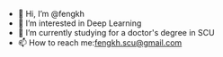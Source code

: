 - 👋 Hi, I’m @fengkh
- 👀 I’m interested in Deep Learning
- 🌱 I’m currently studying for a doctor's degree in SCU
- 📫 How to reach me:fengkh.scu@gmail.com

<!---
fengkh/fengkh is a ✨ special ✨ repository because its `README.md` (this file) appears on your GitHub profile.
You can click the Preview link to take a look at your changes.
--->
